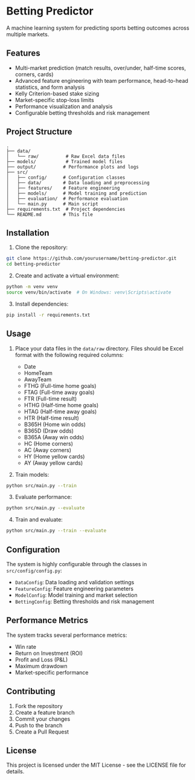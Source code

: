 # Betting Predictor

A machine learning system for predicting sports betting outcomes across multiple markets.

## Features

- Multi-market prediction (match results, over/under, half-time scores, corners, cards)
- Advanced feature engineering with team performance, head-to-head statistics, and form analysis
- Kelly Criterion-based stake sizing
- Market-specific stop-loss limits
- Performance visualization and analysis
- Configurable betting thresholds and risk management

## Project Structure

```
.
├── data/
│   └── raw/          # Raw Excel data files
├── models/           # Trained model files
├── output/          # Performance plots and logs
├── src/
│   ├── config/      # Configuration classes
│   ├── data/        # Data loading and preprocessing
│   ├── features/    # Feature engineering
│   ├── models/      # Model training and prediction
│   ├── evaluation/  # Performance evaluation
│   └── main.py      # Main script
├── requirements.txt  # Project dependencies
└── README.md        # This file
```

## Installation

1. Clone the repository:
```bash
git clone https://github.com/yourusername/betting-predictor.git
cd betting-predictor
```

2. Create and activate a virtual environment:
```bash
python -m venv venv
source venv/bin/activate  # On Windows: venv\Scripts\activate
```

3. Install dependencies:
```bash
pip install -r requirements.txt
```

## Usage

1. Place your data files in the `data/raw` directory. Files should be Excel format with the following required columns:
   - Date
   - HomeTeam
   - AwayTeam
   - FTHG (Full-time home goals)
   - FTAG (Full-time away goals)
   - FTR (Full-time result)
   - HTHG (Half-time home goals)
   - HTAG (Half-time away goals)
   - HTR (Half-time result)
   - B365H (Home win odds)
   - B365D (Draw odds)
   - B365A (Away win odds)
   - HC (Home corners)
   - AC (Away corners)
   - HY (Home yellow cards)
   - AY (Away yellow cards)

2. Train models:
```bash
python src/main.py --train
```

3. Evaluate performance:
```bash
python src/main.py --evaluate
```

4. Train and evaluate:
```bash
python src/main.py --train --evaluate
```

## Configuration

The system is highly configurable through the classes in `src/config/config.py`:

- `DataConfig`: Data loading and validation settings
- `FeatureConfig`: Feature engineering parameters
- `ModelConfig`: Model training and market selection
- `BettingConfig`: Betting thresholds and risk management

## Performance Metrics

The system tracks several performance metrics:
- Win rate
- Return on Investment (ROI)
- Profit and Loss (P&L)
- Maximum drawdown
- Market-specific performance

## Contributing

1. Fork the repository
2. Create a feature branch
3. Commit your changes
4. Push to the branch
5. Create a Pull Request

## License

This project is licensed under the MIT License - see the LICENSE file for details. 